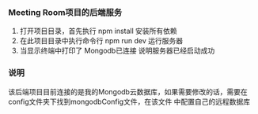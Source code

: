 ### Meeting Room项目的后端服务

1. 打开项目目录，首先执行 npm install 安装所有依赖
2. 在此项目目录中执行命令行 npm run dev 运行服务器
3. 当显示终端中打印了 Mongodb已连接 说明服务器已经启动成功


### 说明
该后端项目目前连接的是我的Mongodb云数据库，如果需要修改的话，需要在config文件夹下找到mongodbConfig文件，在该文件
中配置自己的远程数据库